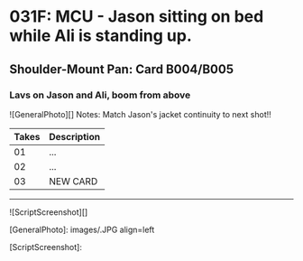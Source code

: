 # 031F: MCU - Jason sitting on bed while Ali is standing up.

## Shoulder-Mount Pan: Card B004/B005

### Lavs on Jason and Ali, boom from above

![GeneralPhoto][]
Notes: Match Jason's jacket continuity to next shot!!

| Takes | Description |
|:---|:----|
| 01 | ... |
| 02 | ... |
| 03 | NEW CARD |

----

![ScriptScreenshot][]


[GeneralPhoto]:  images/.JPG align=left

[ScriptScreenshot]: 